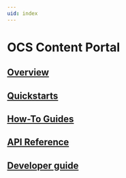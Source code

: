 ```yaml
---
uid: index
---
```


# OCS Content Portal

## [Overview](xref:WhatIsOCS)

## [Quickstarts](xref:GettingStartedWithTrendData)

## [How-To Guides](xref:CreateConfigureAsset)

## [API Reference](xref:osisoftCloudServices)

## [Developer guide](xref:intro-dev-guide)